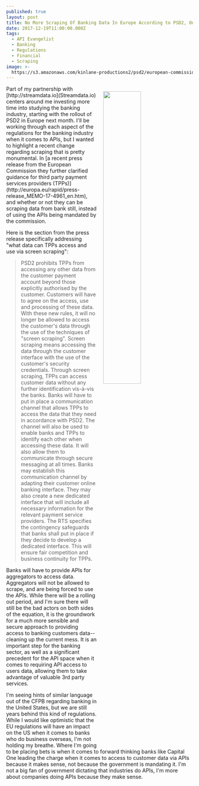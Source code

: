 ```yaml
---
published: true
layout: post
title: No More Scraping Of Banking Data In Europe According to PSD2, Only APIs
date: 2017-12-19T11:00:00.000Z
tags:
  - API Evangelist
  - Banking
  - Regulations
  - Financial
  - Scraping
image: >-
  https://s3.amazonaws.com/kinlane-productions2/psd2/european-commission-press-release-psd2-scraping.png"
---
```

<p><a href="http://europa.eu/rapid/press-release_MEMO-17-4961_en.htm"><img src="https://s3.amazonaws.com/kinlane-productions2/psd2/european-commission-press-release-psd2-scraping.png" align="right" width="45%" style="padding: 15px" /></a></p>Part of my partnership with [http://streamdata.io](Streamdata.io) centers around me investing more time into studying the banking industry, starting with the rollout of PSD2 in Europe next month. I'll be working through each aspect of the regulations for the banking industry when it comes to APIs, but I wanted to highlight a recent change regarding scraping that is pretty monumental. In [a recent press release from the European Commission they further clarified guidance for third party payment services providers (TPPs)](http://europa.eu/rapid/press-release_MEMO-17-4961_en.htm), and whether or not they can be scraping data from bank still, instead of using the APIs being mandated by the commission.

Here is the section from the press release specifically addressing "what data can TPPs access and use via screen scraping":

> PSD2 prohibits TPPs from accessing any other data from the customer payment account beyond those explicitly authorised by the customer. Customers will have to agree on the access, use and processing of these data.
> With these new rules, it will no longer be allowed to access the customer's data through the use of the techniques of "screen scraping". Screen scraping means accessing the data through the customer interface with the use of the customer's security credentials. Through screen scraping, TPPs can access customer data without any further identification vis-à-vis the banks.
> Banks will have to put in place a communication channel that allows TPPs to access the data that they need in accordance with PSD2. The channel will also be used to enable banks and TPPs to identify each other when accessing these data. It will also allow them to communicate through secure messaging at all times.
> Banks may establish this communication channel by adapting their customer online banking interface. They may also create a new dedicated interface that will include all necessary information for the relevant payment service providers.
> The RTS specifies the contingency safeguards that banks shall put in place if they decide to develop a dedicated interface. This will ensure fair competition and business continuity for TPPs.

Banks will have to provide APIs for aggregators to access data. Aggregators will not be allowed to scrape, and are being forced to use the APIs. While there will be a rolling out period, and I'm sure there will still be the bad actors on both sides of the equation, it is the groundwork for a much more sensible and secure approach to providing access to banking customers data--cleaning up the current mess. It is an important step for the banking sector, as well as a significant precedent for the API space when it comes to requiring API access to users data, allowing them to take advantage of valuable 3rd party services.

I'm seeing hints of similar language out of the CFPB regarding banking in the United States, but we are still years behind this kind of regulations. While I would like optimistic that the EU regulations will have an impact on the US when it comes to banks who do business overseas, I'm not holding my breathe. Where I'm going to be placing bets is when it comes to forward thinking banks like Capital One leading the charge when it comes to access to customer data via APIs because it makes sense, not because the government is mandating it. I'm not a big fan of government dictating that industries do APIs, I'm more about companies doing APIs because they make sense.
